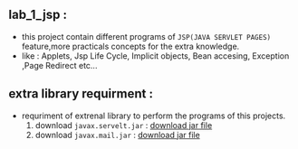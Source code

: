 ## lab_1_jsp :
- this project contain different programs of `JSP(JAVA SERVLET PAGES)` feature,more practicals concepts for the extra knowledge.
- like : Applets, Jsp Life Cycle, Implicit objects, Bean accesing, Exception ,Page Redirect etc... 


## extra library requirment :
- requriment of extrenal library to perform the programs of this projects. 
    1. download `javax.servelt.jar` : [download jar file](https://mvnrepository.com/artifact/javax.servlet/javax.servlet-api/3.0.1 "www.mvnrepository.com")
    2. download `javax.mail.jar` : [download jar file](https://mvnrepository.com/artifact/javax.mail/javax.mail-api/1.5.2 "www.mvnrepository.com")
    